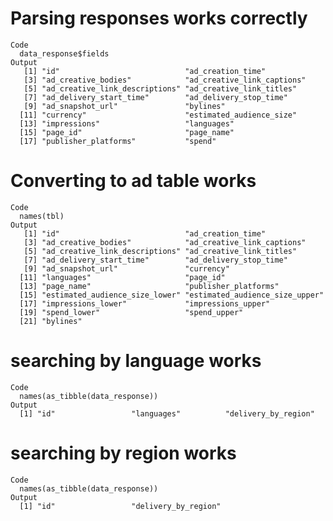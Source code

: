 # Parsing responses works correctly

    Code
      data_response$fields
    Output
       [1] "id"                            "ad_creation_time"             
       [3] "ad_creative_bodies"            "ad_creative_link_captions"    
       [5] "ad_creative_link_descriptions" "ad_creative_link_titles"      
       [7] "ad_delivery_start_time"        "ad_delivery_stop_time"        
       [9] "ad_snapshot_url"               "bylines"                      
      [11] "currency"                      "estimated_audience_size"      
      [13] "impressions"                   "languages"                    
      [15] "page_id"                       "page_name"                    
      [17] "publisher_platforms"           "spend"                        

# Converting to ad table works

    Code
      names(tbl)
    Output
       [1] "id"                            "ad_creation_time"             
       [3] "ad_creative_bodies"            "ad_creative_link_captions"    
       [5] "ad_creative_link_descriptions" "ad_creative_link_titles"      
       [7] "ad_delivery_start_time"        "ad_delivery_stop_time"        
       [9] "ad_snapshot_url"               "currency"                     
      [11] "languages"                     "page_id"                      
      [13] "page_name"                     "publisher_platforms"          
      [15] "estimated_audience_size_lower" "estimated_audience_size_upper"
      [17] "impressions_lower"             "impressions_upper"            
      [19] "spend_lower"                   "spend_upper"                  
      [21] "bylines"                      

# searching by language works

    Code
      names(as_tibble(data_response))
    Output
      [1] "id"                 "languages"          "delivery_by_region"

# searching by region works

    Code
      names(as_tibble(data_response))
    Output
      [1] "id"                 "delivery_by_region"

